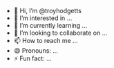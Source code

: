- 👋 Hi, I’m @troyhodgetts
- 👀 I’m interested in ...
- 🌱 I’m currently learning ...
- 💞️ I’m looking to collaborate on ...
- 📫 How to reach me ...
- 😄 Pronouns: ...
- ⚡ Fun fact: ...

<!---
troyhodgetts/troyhodgetts is a ✨ special ✨ repository because its `README.md` (this file) appears on your GitHub profile.
You can click the Preview link to take a look at your changes.
--->
